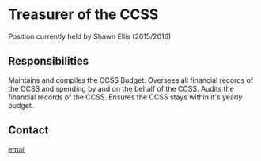 <h1>Treasurer of the CCSS</h1>

Position currently held by Shawn Ellis (2015/2016)

## Responsibilities

Maintains and compiles the CCSS Budget. Oversees all financial records of the
CCSS and spending by and on the behalf of the CCSS. Audits the financial
records of the CCSS. Ensures the CCSS stays within it's yearly budget.

## Contact

[email](mailto:shawn.ellis@ccss.carleton.ca)
